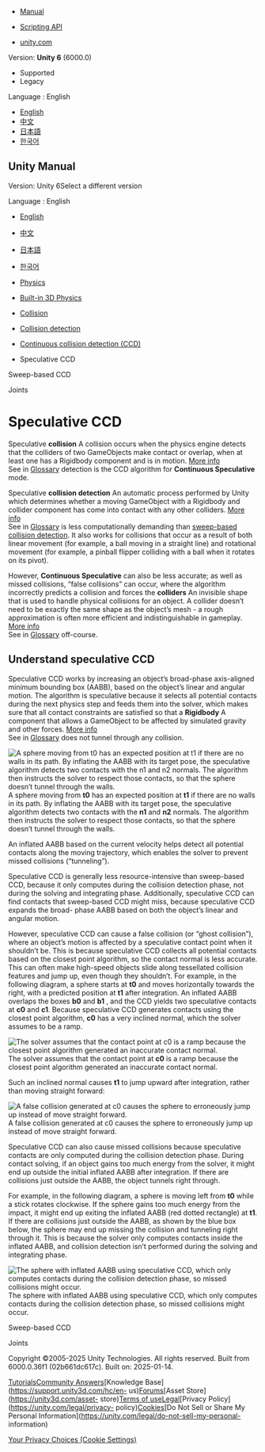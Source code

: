 [](https://docs.unity3d.com)

  * [Manual](../Manual/index.html)
  * [Scripting API](../ScriptReference/index.html)

  * [unity.com](https://unity.com/)

Version: **Unity 6** (6000.0)

  * Supported
  * Legacy

Language : English

  * [English](/Manual/speculative-ccd.html)
  * [中文](/cn/current/Manual/speculative-ccd.html)
  * [日本語](/ja/current/Manual/speculative-ccd.html)
  * [한국어](/kr/current/Manual/speculative-ccd.html)

[](https://docs.unity3d.com)

## Unity Manual

Version: Unity 6Select a different version

Language : English

  * [English](/Manual/speculative-ccd.html)
  * [中文](/cn/current/Manual/speculative-ccd.html)
  * [日本語](/ja/current/Manual/speculative-ccd.html)
  * [한국어](/kr/current/Manual/speculative-ccd.html)

  * [Physics](PhysicsSection.html)
  * [Built-in 3D Physics](PhysicsOverview.html)
  * [Collision](collision-section.html)
  * [Collision detection](collision-detection.html)
  * [Continuous collision detection (CCD)](ContinuousCollisionDetection.html)
  * Speculative CCD

[](sweep-based-ccd.html)

Sweep-based CCD

[](joints-section.html)

Joints

# Speculative CCD

Speculative **collision** A collision occurs when the physics engine detects
that the colliders of two GameObjects make contact or overlap, when at least
one has a Rigidbody component and is in motion. [More
info](CollidersOverview.html)  
See in [Glossary](Glossary.html#Collision) detection is the CCD algorithm for
**Continuous Speculative** mode.

Speculative **collision detection** An automatic process performed by Unity
which determines whether a moving GameObject with a Rigidbody and collider
component has come into contact with any other colliders. [More
info](CollidersOverview.html)  
See in [Glossary](Glossary.html#CollisionDetection) is less computationally
demanding than [sweep-based collision detection](sweep-based-ccd.html). It
also works for collisions that occur as a result of both linear movement (for
example, a ball moving in a straight line) and rotational movement (for
example, a pinball flipper colliding with a ball when it rotates on its
pivot).

However, **Continuous Speculative** can also be less accurate; as well as
missed collisions, “false collisions” can occur, where the algorithm
incorrectly predicts a collision and forces the **colliders** An invisible
shape that is used to handle physical collisions for an object. A collider
doesn’t need to be exactly the same shape as the object’s mesh - a rough
approximation is often more efficient and indistinguishable in gameplay. [More
info](CollidersOverview.html)  
See in [Glossary](Glossary.html#Collider) off-course.

## Understand speculative CCD

Speculative CCD works by increasing an object’s broad-phase axis-aligned
minimum bounding box (AABB), based on the object’s linear and angular motion.
The algorithm is speculative because it selects all potential contacts during
the next physics step and feeds them into the solver, which makes sure that
all contact constraints are satisfied so that a **Rigidbody** A component that
allows a GameObject to be affected by simulated gravity and other forces.
[More info](class-Rigidbody.html)  
See in [Glossary](Glossary.html#Rigidbody) does not tunnel through any
collision.

![A sphere moving from t0 has an expected position at t1 if there are no walls
in its path. By inflating the AABB with its target pose, the speculative
algorithm detects two contacts with the n1 and n2 normals. The algorithm then
instructs the solver to respect those contacts, so that the sphere doesn’t
tunnel through the walls.](../uploads/Main/SpeculativeCCD2.png) A sphere
moving from **t0** has an expected position at **t1** if there are no walls in
its path. By inflating the AABB with its target pose, the speculative
algorithm detects two contacts with the **n1** and **n2** normals. The
algorithm then instructs the solver to respect those contacts, so that the
sphere doesn’t tunnel through the walls.

An inflated AABB based on the current velocity helps detect all potential
contacts along the moving trajectory, which enables the solver to prevent
missed collisions (“tunneling”).

Speculative CCD is generally less resource-intensive than sweep-based CCD,
because it only computes during the collision detection phase, not during the
solving and integrating phase. Additionally, speculative CCD can find contacts
that sweep-based CCD might miss, because speculative CCD expands the broad-
phase AABB based on both the object’s linear and angular motion.

However, speculative CCD can cause a false collision (or “ghost collision”),
where an object’s motion is affected by a speculative contact point when it
shouldn’t be. This is because speculative CCD collects all potential contacts
based on the closest point algorithm, so the contact normal is less accurate.
This can often make high-speed objects slide along tessellated collision
features and jump up, even though they shouldn’t. For example, in the
following diagram, a sphere starts at **t0** and moves horizontally towards
the right, with a predicted position at **t1** after integration. An inflated
AABB overlaps the boxes **b0** and **b1** , and the CCD yields two speculative
contacts at **c0** and **c1**. Because speculative CCD generates contacts
using the closest point algorithm, **c0** has a very inclined normal, which
the solver assumes to be a ramp.

![The solver assumes that the contact point at c0 is a ramp because the
closest point algorithm generated an inaccurate contact
normal.](../uploads/Main/SpeculativeCCD4.png) The solver assumes that the
contact point at **c0** is a ramp because the closest point algorithm
generated an inaccurate contact normal.

Such an inclined normal causes **t1** to jump upward after integration, rather
than moving straight forward:

![A false collision generated at c0 causes the sphere to erroneously jump up
instead of move straight forward.](../uploads/Main/SpeculativeCCD5.gif) A
false collision generated at c0 causes the sphere to erroneously jump up
instead of move straight forward.

Speculative CCD can also cause missed collisions because speculative contacts
are only computed during the collision detection phase. During contact
solving, if an object gains too much energy from the solver, it might end up
outside the initial inflated AABB after integration. If there are collisions
just outside the AABB, the object tunnels right through.

For example, in the following diagram, a sphere is moving left from **t0**
while a stick rotates clockwise. If the sphere gains too much energy from the
impact, it might end up exiting the inflated AABB (red dotted rectangle) at
**t1**. If there are collisions just outside the AABB, as shown by the blue
box below, the sphere may end up missing the collision and tunneling right
through it. This is because the solver only computes contacts inside the
inflated AABB, and collision detection isn’t performed during the solving and
integrating phase.

![The sphere with inflated AABB using speculative CCD, which only computes
contacts during the collision detection phase, so missed collisions might
occur.](../uploads/Main/SpeculativeCCD6.png) The sphere with inflated AABB
using speculative CCD, which only computes contacts during the collision
detection phase, so missed collisions might occur.

[](sweep-based-ccd.html)

Sweep-based CCD

[](joints-section.html)

Joints

Copyright ©2005-2025 Unity Technologies. All rights reserved. Built from
6000.0.36f1 (02b661dc617c). Built on: 2025-01-14.

[Tutorials](https://learn.unity.com/)[Community
Answers](https://answers.unity3d.com)[Knowledge
Base](https://support.unity3d.com/hc/en-
us)[Forums](https://forum.unity3d.com)[Asset Store](https://unity3d.com/asset-
store)[Terms of
use](https://docs.unity3d.com/Manual/TermsOfUse.html)[Legal](https://unity.com/legal)[Privacy
Policy](https://unity.com/legal/privacy-
policy)[Cookies](https://unity.com/legal/cookie-policy)[Do Not Sell or Share
My Personal Information](https://unity.com/legal/do-not-sell-my-personal-
information)

[Your Privacy Choices (Cookie Settings)](javascript:void\(0\);)

